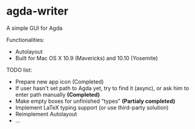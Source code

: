 agda-writer
===========

A simple GUI for Agda

Functionalities:
- Autolayout
- Built for Mac OS X 10.9 (Mavericks) and 10.10 (Yosemite)


TODO list:
- Prepare new app icon (Completed)
- If user hasn't set path to Agda yet, try to find it (async), or ask him to enter path manually **(Completed)**
- Make empty boxes for unfinished "types" **(Partialy completed)**
- Implement LaTeX typing support (or use third-party solution)
- Reimplement Autolayout
- ...
